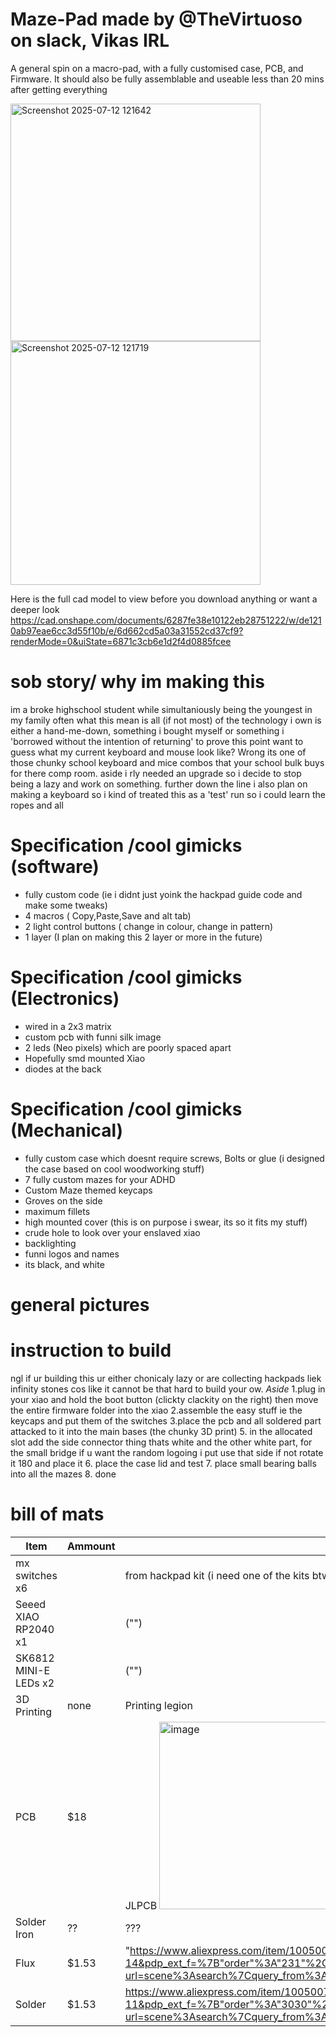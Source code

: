 # Maze-Pad made by @TheVirtuoso on slack, Vikas IRL
A general spin on a macro-pad, with a fully customised case, PCB, and Firmware. It should also be fully assemblable and useable less than 20 mins after getting everything

<img width="400" height="380" alt="Screenshot 2025-07-12 121642" src="https://github.com/user-attachments/assets/d27cb808-3dae-4643-a974-1ec60397d090" />
<img width="400" height="390" alt="Screenshot 2025-07-12 121719" src="https://github.com/user-attachments/assets/666b0627-b9bd-476d-a23f-5755f4740f37" />


Here is the full cad model to view before you download anything or want a deeper look
https://cad.onshape.com/documents/6287fe38e10122eb28751222/w/de1210ab97eae6cc3d55f10b/e/6d662cd5a03a31552cd37cf9?renderMode=0&uiState=6871c3cb6e1d2f4d0885fcee


# sob story/ why im making this
im a broke highschool student while simultaniously being the youngest in my family often what this mean is all  (if not most) of the technology i own is either a hand-me-down, something i bought myself or something i 'borrowed without the intention of returning' to prove this point want to guess what my current keyboard and mouse look like? Wrong its one of those chunky school keyboard and mice combos that your school bulk buys for there comp room. aside i rly needed an upgrade so i decide to stop being a lazy and work on something. further down the line i also plan on making a keyboard so i kind of treated this as a 'test' run so i could learn the ropes and all

# Specification /cool gimicks (software)
- fully custom code (ie i didnt just yoink the hackpad guide code and make some tweaks)
- 4 macros ( Copy,Paste,Save and alt tab)
- 2 light control buttons ( change in colour, change in pattern)
- 1 layer (I plan on making this 2 layer or more in the future)

 # Specification /cool gimicks (Electronics)
  - wired in a 2x3 matrix
  - custom pcb with funni silk image
  - 2 leds (Neo pixels) which are poorly spaced apart
  - Hopefully smd mounted Xiao
  - diodes at the back

# Specification /cool gimicks (Mechanical)
- fully custom case which doesnt require screws, Bolts or glue (i designed the case based on cool woodworking stuff)
- 7 fully custom mazes for your ADHD
- Custom Maze themed keycaps
- Groves on the side
- maximum fillets
- high mounted cover (this is on purpose i swear, its so it fits my stuff)
- crude hole to look over your enslaved xiao
- backlighting
- funni logos and names
- its black, and white

# general pictures


# instruction to build
ngl if ur building this ur either chonicaly lazy or are collecting hackpads liek infinity stones cos like it cannot be that hard to build your ow. *Aside*
1.plug in your xiao and hold the boot button (clickty clackity on the right) then move the entire firmware folder into the xiao
2.assemble the easy stuff ie the keycaps and put them of the switches
3.place the pcb and all soldered part attacked to it into the main bases (the chunky 3D print)
5. in the allocated slot add the side connector thing thats white and the other white part, for the small bridge if u want the random logoing i put use that side if not rotate it 180 and place it
6. place the case lid and test
7. place small bearing balls into all the mazes
8. done


# bill of mats

| Item | Ammount |From where|
| ------------- | ------------- |----------|
|  mx switches x6  |  |from hackpad kit (i need one of the kits btw)|
|Seeed XIAO RP2040 x1 ||("")|
|SK6812 MINI-E LEDs x2 ||("")|
|3D Printing| none|Printing legion|
|PCB|$18|JLPCB <img width="500" height="300" alt="image" src="https://github.com/user-attachments/assets/984df046-567e-444d-95e3-150a55261df8" /> |
|Solder Iron|??|???|
|Flux|$1.53|"https://www.aliexpress.com/item/1005008783332875.html?spm=a2g0o.productlist.main.15.eab81f2bCFhjVT&algo_pvid=45cc1b00-6bcf-43ca-b888-5c4e79205a33&algo_exp_id=45cc1b00-6bcf-43ca-b888-5c4e79205a33-14&pdp_ext_f=%7B"order"%3A"231"%2C"eval"%3A"1"%7D&pdp_npi=4%40dis%21AUD%217.41%211.53%21%21%2134.52%217.16%21%40212e508d17522305550312149ef5c6%2112000046648707772%21sea%21AU%210%21ABX&curPageLogUid=8c35HYaTwcCc&utparam-url=scene%3Asearch%7Cquery_from%3A"|
|Solder|$1.53| https://www.aliexpress.com/item/1005007703287757.html?spm=a2g0o.productlist.main.12.65f06325LWNWpv&algo_pvid=0f0b2a51-30e8-41ca-9b4d-5341719839aa&algo_exp_id=0f0b2a51-30e8-41ca-9b4d-5341719839aa-11&pdp_ext_f=%7B"order"%3A"3030"%2C"eval"%3A"1"%7D&pdp_npi=4%40dis%21AUD%216.45%211.53%21%21%2130.03%217.13%21%400b1bf20817522311015765496e776c%2112000041915671265%21sea%21AU%210%21ABX&curPageLogUid=g3sCp5CWQzIl&utparam-url=scene%3Asearch%7Cquery_from%3A|
